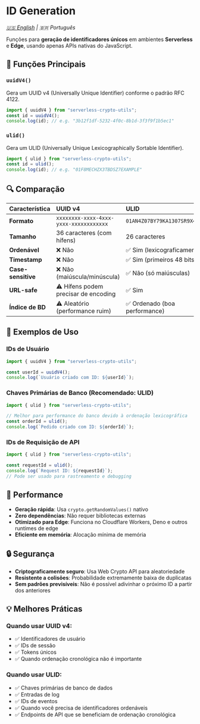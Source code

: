 # ID Generation

_[🇺🇸 English](../en/id-generation.md) | 🇧🇷 Português_

Funções para **geração de identificadores únicos** em ambientes **Serverless** e **Edge**, usando apenas APIs nativas do JavaScript.

## 🔑 Funções Principais

### `uuidV4()`

Gera um UUID v4 (Universally Unique Identifier) conforme o padrão RFC 4122.

```typescript
import { uuidV4 } from "serverless-crypto-utils";
const id = uuidV4();
console.log(id); // e.g. "3b12f1df-5232-4f0c-8b1d-3f3f9f1b5ec1"
```

### `ulid()`

Gera um ULID (Universally Unique Lexicographically Sortable Identifier).

```typescript
import { ulid } from "serverless-crypto-utils";
const id = ulid();
console.log(id); // e.g. "01F8MECHZX3TBDSZ7EXAMPLE"
```

## 🔍 Comparação

| Característica     | UUID v4                                | ULID                          |
| :----------------- | :------------------------------------- | :---------------------------- |
| **Formato**        | `xxxxxxxx-xxxx-4xxx-yxxx-xxxxxxxxxxxx` | `01AN4Z07BY79KA1307SR9X4MV3`  |
| **Tamanho**        | 36 caracteres (com hífens)             | 26 caracteres                 |
| **Ordenável**      | ❌ Não                                 | ✅ Sim (lexicograficamente)   |
| **Timestamp**      | ❌ Não                                 | ✅ Sim (primeiros 48 bits)    |
| **Case-sensitive** | ❌ Não (maiúscula/minúscula)           | ✅ Não (só maiúsculas)        |
| **URL-safe**       | ⚠️ Hífens podem precisar de encoding   | ✅ Sim                        |
| **Índice de BD**   | ⚠️ Aleatório (performance ruim)        | ✅ Ordenado (boa performance) |

## 📌 Exemplos de Uso

### IDs de Usuário

```typescript
import { uuidV4 } from "serverless-crypto-utils";

const userId = uuidV4();
console.log(`Usuário criado com ID: ${userId}`);
```

### Chaves Primárias de Banco (Recomendado: ULID)

```typescript
import { ulid } from "serverless-crypto-utils";

// Melhor para performance do banco devido à ordenação lexicográfica
const orderId = ulid();
console.log(`Pedido criado com ID: ${orderId}`);
```

### IDs de Requisição de API

```typescript
import { ulid } from "serverless-crypto-utils";

const requestId = ulid();
console.log(`Request ID: ${requestId}`);
// Pode ser usado para rastreamento e debugging
```

## 🚀 Performance

- **Geração rápida**: Usa `crypto.getRandomValues()` nativo
- **Zero dependências**: Não requer bibliotecas externas
- **Otimizado para Edge**: Funciona no Cloudflare Workers, Deno e outros runtimes de edge
- **Eficiente em memória**: Alocação mínima de memória

## 🔒 Segurança

- **Criptograficamente seguro**: Usa Web Crypto API para aleatoriedade
- **Resistente a colisões**: Probabilidade extremamente baixa de duplicatas
- **Sem padrões previsíveis**: Não é possível adivinhar o próximo ID a partir dos anteriores

## 💡 Melhores Práticas

### Quando usar UUID v4:

- ✅ Identificadores de usuário
- ✅ IDs de sessão
- ✅ Tokens únicos
- ✅ Quando ordenação cronológica não é importante

### Quando usar ULID:

- ✅ Chaves primárias de banco de dados
- ✅ Entradas de log
- ✅ IDs de eventos
- ✅ Quando você precisa de identificadores ordenáveis
- ✅ Endpoints de API que se beneficiam de ordenação cronológica
